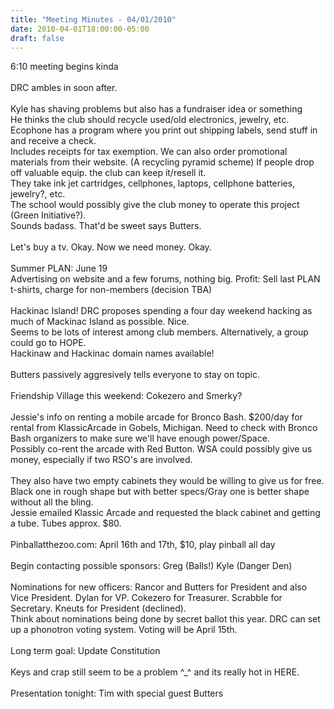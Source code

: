 ```yaml
---
title: "Meeting Minutes - 04/01/2010"
date: 2010-04-01T18:00:00-05:00
draft: false
---
```


6:10 meeting begins kinda<br />
<br />
DRC ambles in soon after.<br />
<br />
Kyle has shaving problems but also has a fundraiser idea or something<br />
He thinks the club should recycle used/old electronics, jewelry, etc. Ecophone has a program where you print out shipping labels, send stuff in and receive a check.<br />
Includes receipts for tax exemption. We can also order promotional materials from their website. (A recycling pyramid scheme) If people drop off valuable equip. the club can keep it/resell it.<br />
They take ink jet cartridges, cellphones, laptops, cellphone batteries, jewelry?, etc.<br />
The school would possibly give the club money to operate this project (Green Initiative?).<br />
Sounds badass. That'd be sweet says Butters.<br />
<br />
Let's buy a tv. Okay. Now we need money. Okay.<br />
<br />
Summer PLAN: June 19<br />
Advertising on website and a few forums, nothing big. Profit: Sell last PLAN t-shirts, charge for non-members (decision TBA)<br />
<br />
Hackinac Island! DRC proposes spending a four day weekend hacking as much of Mackinac Island as possible. Nice.<br />
Seems to be lots of interest among club members. Alternatively, a group could go to HOPE.<br />
Hackinaw and Hackinac domain names available!<br />
<br />
Butters passively aggresively tells everyone to stay on topic.<br />
<br />
Friendship Village this weekend: Cokezero and Smerky?<br />
<br />
Jessie's info on renting a mobile arcade for Bronco Bash. $200/day for rental from KlassicArcade in Gobels, Michigan. Need to check with Bronco Bash organizers to make sure we'll have enough power/Space.<br />
Possibly co-rent the arcade with Red Button. WSA could possibly give us money, especially if two RSO's are involved.<br />
<br />
They also have two empty cabinets they would be willing to give us for free. Black one in rough shape but with better specs/Gray one is better shape without all the bling.<br />
Jessie emailed Klassic Arcade and requested the black cabinet and getting a tube. Tubes approx. $80.<br />
<br />
Pinballatthezoo.com: April 16th and 17th, $10, play pinball all day<br />
<br />
Begin contacting possible sponsors: Greg (Balls!) Kyle (Danger Den)<br />
<br />
Nominations for new officers: Rancor and Butters for President and also Vice President. Dylan for VP. Cokezero for Treasurer. Scrabble for Secretary. Kneuts for President (declined).<br />
Think about nominations being done by secret ballot this year. DRC can set up a phonotron voting system. Voting will be April 15th.<br />
<br />
Long term goal: Update Constitution<br />
<br />
Keys and crap still seem to be a problem ^_^ and its really hot in HERE.<br />
<br />
Presentation tonight: Tim with special guest Butters